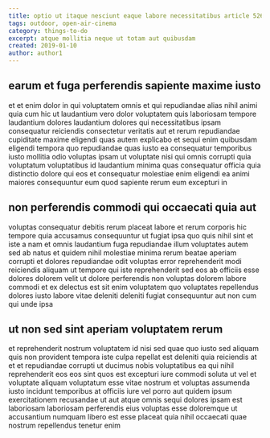 ```yaml
---
title: optio ut itaque nesciunt eaque labore necessitatibus article 5266
tags: outdoor, open-air-cinema
category: things-to-do
excerpt: atque mollitia neque ut totam aut quibusdam
created: 2019-01-10
author: author1
---
```


## earum et fuga perferendis sapiente maxime iusto

et et enim dolor in qui voluptatem omnis et qui repudiandae alias nihil animi quia cum hic ut laudantium vero dolor voluptatem quis laboriosam tempore laudantium dolores laudantium dolores qui necessitatibus ipsam consequatur reiciendis consectetur veritatis aut et rerum repudiandae cupiditate maxime eligendi quas autem explicabo et sequi enim quibusdam eligendi tempora quo repudiandae quas iusto ea consequatur temporibus iusto mollitia odio voluptas ipsam ut voluptate nisi qui omnis corrupti quia voluptatum voluptatibus id laudantium minima quas consequatur officia quia distinctio dolore qui eos et consequatur molestiae enim eligendi ea animi maiores consequuntur eum quod sapiente rerum eum excepturi in

## non perferendis commodi qui occaecati quia aut

voluptas consequatur debitis rerum placeat labore et rerum corporis hic tempore quia accusamus consequuntur ut fugiat ipsa quo quis nihil sint et iste a nam et omnis laudantium fuga repudiandae illum voluptates autem sed ab natus et quidem nihil molestiae minima rerum beatae aperiam corrupti et dolores repudiandae odit voluptas error reprehenderit modi reiciendis aliquam ut tempore qui iste reprehenderit sed eos ab officiis esse dolores dolorem velit ut dolore perferendis non voluptas dolorem labore commodi et ex delectus est sit enim voluptatem quo voluptates repellendus dolores iusto labore vitae deleniti deleniti fugiat consequuntur aut non cum qui unde ipsa

## ut non sed sint aperiam voluptatem rerum

et reprehenderit nostrum voluptatem id nisi sed quae quo iusto sed aliquam quis non provident tempora iste culpa repellat est deleniti quia reiciendis at et et repudiandae corrupti ut ducimus nobis voluptatibus ea qui nihil reprehenderit eos eos sint quos est excepturi iure commodi soluta ut vel et voluptate aliquam voluptatum esse vitae nostrum et voluptas assumenda iusto incidunt temporibus at officiis iure vel porro aut quidem ipsum exercitationem recusandae ut aut atque omnis sequi dolores ipsam est laboriosam laboriosam perferendis eius voluptas esse doloremque ut accusantium numquam libero est esse placeat quia nihil occaecati quae nostrum repellendus tenetur enim
